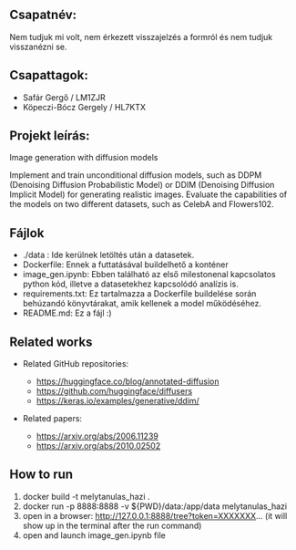 ## Csapatnév: 
Nem tudjuk mi volt, nem érkezett visszajelzés a formról és nem tudjuk visszanézni se.
## Csapattagok:
- Safár Gergő / LM1ZJR
- Köpeczi-Bócz Gergely / HL7KTX
## Projekt leírás:
Image generation with diffusion models

Implement and train unconditional diffusion models, such as DDPM (Denoising Diffusion Probabilistic Model) or DDIM (Denoising Diffusion Implicit Model) for generating realistic images. Evaluate the capabilities of the models on two different datasets, such as CelebA and Flowers102.
## Fájlok
- ./data : Ide kerülnek letöltés után a datasetek.
- Dockerfile: Ennek a futtatásával buildelhető a konténer
- image_gen.ipynb: Ebben található az első milestonenal kapcsolatos python kód, illetve a datasetekhez kapcsolódó analízis is.
- requirements.txt: Ez tartalmazza a Dockerfile buildelése során behúzandó könyvtárakat, amik kellenek a model működéséhez.
- README.md: Ez a fájl :)
## Related works
- Related GitHub repositories:
    - https://huggingface.co/blog/annotated-diffusion
    - https://github.com/huggingface/diffusers
    - https://keras.io/examples/generative/ddim/

- Related papers:
    - https://arxiv.org/abs/2006.11239
    - https://arxiv.org/abs/2010.02502

## How to run
1. docker build -t melytanulas_hazi .
2. docker run -p 8888:8888  -v ${PWD}/data:/app/data melytanulas_hazi
3. open in a browser: http://127.0.0.1:8888/tree?token=XXXXXXX... (it will show up in the terminal after the run command)
4. open and launch image_gen.ipynb file
